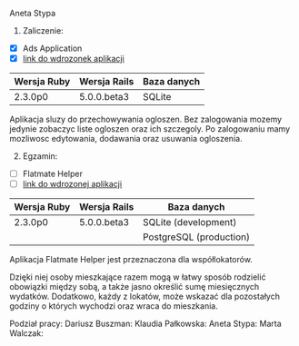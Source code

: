 Aneta Stypa

1. Zaliczenie: 
 - [x] Ads Application
 - [x] [link do wdrozonek aplikacji](https://anetashop2.herokuapp.com)
 
|Wersja Ruby|Wersja Rails|Baza danych|
|---|---|---|
|2.3.0p0|5.0.0.beta3|SQLite|

Aplikacja sluzy do przechowywania ogloszen. Bez zalogowania mozemy jedynie zobaczyc liste ogloszen oraz ich szczegoly. Po zalogowaniu mamy mozliwosc edytowania, dodawania oraz usuwania ogloszenia.



2. Egzamin:
 - [ ] Flatmate Helper
 - [ ] [link do wdrozonej aplikacji](https://flatmate-helper.herokuapp.com)
 
|Wersja Ruby|Wersja Rails|Baza danych|
|---|---|---|
|2.3.0p0|5.0.0.beta3|SQLite (development)|
|||PostgreSQL (production)|

Aplikacja Flatmate Helper jest przeznaczona dla współlokatorów. 

Dzięki niej osoby mieszkające razem mogą w łatwy sposób rodzielić obowiązki między sobą, a także jasno określić sumę miesięcznych wydatków. Dodatkowo, każdy z lokatów, może wskazać dla pozostałych godziny o których wychodzi oraz wraca do mieszkania.

Podział pracy:
 Dariusz Buszman:
 Klaudia Pałkowska:
 Aneta Stypa: 
 Marta Walczak: 
